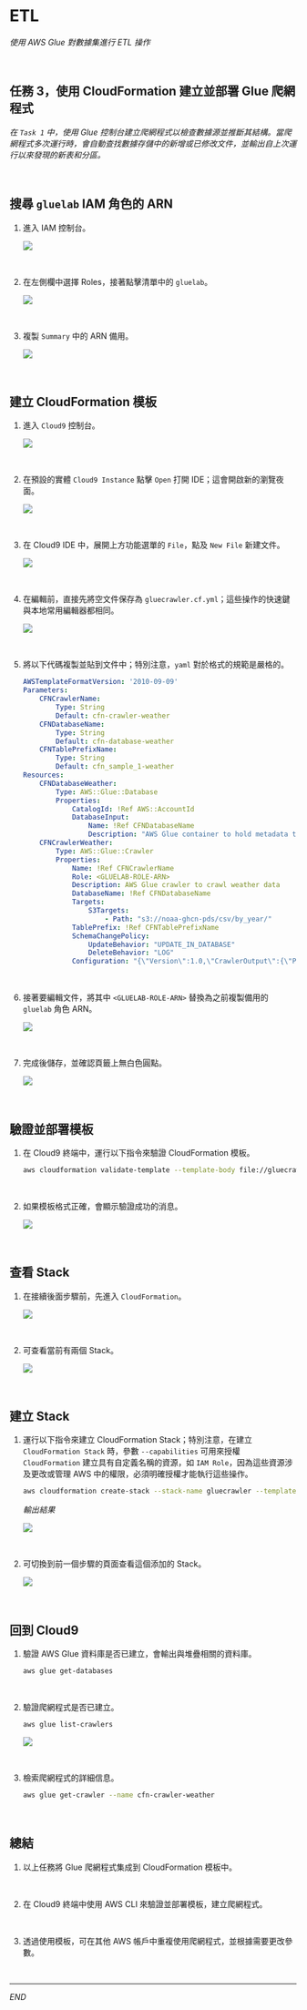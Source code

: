 # ETL

_使用 AWS Glue 對數據集進行 ETL 操作_

<br>

## 任務 3，使用 CloudFormation 建立並部署 Glue 爬網程式

_在 `Task 1` 中，使用 Glue 控制台建立爬網程式以檢查數據源並推斷其結構。當爬網程式多次運行時，會自動查找數據存儲中的新增或已修改文件，並輸出自上次運行以來發現的新表和分區。_

<br>

## 搜尋 `gluelab` IAM 角色的 ARN

1. 進入 IAM 控制台。

    ![](images/img_51.png)

<br>

2. 在左側欄中選擇 Roles，接著點擊清單中的 `gluelab`。

    ![](images/img_52.png)

<br>

3. 複製 `Summary` 中的 ARN 備用。

    ![](images/img_53.png)

<br>

## 建立 CloudFormation 模板

1. 進入 `Cloud9` 控制台。

    ![](images/img_54.png)

<br>

2. 在預設的實體 `Cloud9 Instance` 點擊 `Open` 打開 IDE；這會開啟新的瀏覽夜面。

    ![](images/img_55.png)

<br>

3. 在 Cloud9 IDE 中，展開上方功能選單的 `File`，點及 `New File` 新建文件。

    ![](images/img_56.png)

<br>

4. 在編輯前，直接先將空文件保存為 `gluecrawler.cf.yml`；這些操作的快速鍵與本地常用編輯器都相同。

    ![](images/img_57.png)

<br>

5. 將以下代碼複製並貼到文件中；特別注意，`yaml` 對於格式的規範是嚴格的。

    ```yaml
    AWSTemplateFormatVersion: '2010-09-09'
    Parameters:
        CFNCrawlerName:
            Type: String
            Default: cfn-crawler-weather
        CFNDatabaseName:
            Type: String
            Default: cfn-database-weather
        CFNTablePrefixName:
            Type: String
            Default: cfn_sample_1-weather
    Resources:
        CFNDatabaseWeather:
            Type: AWS::Glue::Database
            Properties:
                CatalogId: !Ref AWS::AccountId
                DatabaseInput:
                    Name: !Ref CFNDatabaseName
                    Description: "AWS Glue container to hold metadata tables for the weather crawler"
        CFNCrawlerWeather:
            Type: AWS::Glue::Crawler
            Properties:
                Name: !Ref CFNCrawlerName
                Role: <GLUELAB-ROLE-ARN>
                Description: AWS Glue crawler to crawl weather data
                DatabaseName: !Ref CFNDatabaseName
                Targets:
                    S3Targets:
                        - Path: "s3://noaa-ghcn-pds/csv/by_year/"
                TablePrefix: !Ref CFNTablePrefixName
                SchemaChangePolicy:
                    UpdateBehavior: "UPDATE_IN_DATABASE"
                    DeleteBehavior: "LOG"
                Configuration: "{\"Version\":1.0,\"CrawlerOutput\":{\"Partitions\":{\"AddOrUpdateBehavior\":\"InheritFromTable\"},\"Tables\":{\"AddOrUpdateBehavior\":\"MergeNewColumns\"}}}"
    ```

<br>

6. 接著要編輯文件，將其中 `<GLUELAB-ROLE-ARN>` 替換為之前複製備用的 `gluelab` 角色 ARN。

    ![](images/img_58.png)

<br>

7. 完成後儲存，並確認頁籤上無白色圓點。

    ![](images/img_59.png)

<br>

## 驗證並部署模板

1. 在 Cloud9 終端中，運行以下指令來驗證 CloudFormation 模板。

    ```bash
    aws cloudformation validate-template --template-body file://gluecrawler.cf.yml
    ```

<br>

2. 如果模板格式正確，會顯示驗證成功的消息。

    ![](images/img_60.png)

<br>

## 查看 Stack

1. 在接續後面步驟前，先進入 `CloudFormation`。

    ![](images/img_61.png)

<br>

2. 可查看當前有兩個 Stack。

    ![](images/img_62.png)

<br>

## 建立 Stack

1. 運行以下指令來建立 CloudFormation Stack；特別注意，在建立 `CloudFormation Stack` 時，參數 `--capabilities` 可用來授權 `CloudFormation` 建立具有自定義名稱的資源，如 `IAM Role`，因為這些資源涉及更改或管理 AWS 中的權限，必須明確授權才能執行這些操作。

    ```bash
    aws cloudformation create-stack --stack-name gluecrawler --template-body file://gluecrawler.cf.yml --capabilities CAPABILITY_NAMED_IAM
    ```

    _輸出結果_

    ![](images/img_63.png)

<br>

2. 可切換到前一個步驟的頁面查看這個添加的 Stack。

    ![](images/img_67.png)

<br>

## 回到 Cloud9

1. 驗證 AWS Glue 資料庫是否已建立，會輸出與堆疊相關的資料庫。

    ```bash
    aws glue get-databases
    ```

<br>

2. 驗證爬網程式是否已建立。

    ```bash
    aws glue list-crawlers
    ```

    ![](images/img_64.png)

<br>

3. 檢索爬網程式的詳細信息。

    ```bash
    aws glue get-crawler --name cfn-crawler-weather
    ```

<br>

## 總結

1. 以上任務將 Glue 爬網程式集成到 CloudFormation 模板中。

<br>

2. 在 Cloud9 終端中使用 AWS CLI 來驗證並部署模板，建立爬網程式。

<br>

3. 透過使用模板，可在其他 AWS 帳戶中重複使用爬網程式，並根據需要更改參數。

<br>

___

_END_